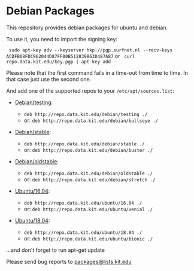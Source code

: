 # Debian Packages

This repository provides debian packages for ubuntu and debian.

To use it, you need to import the signing key:

` sudo apt-key adv --keyserver hkp://pgp.surfnet.nl --recv-keys ACDFB08FDC962044D87FF00B512839863D487A87`
or
` curl repo.data.kit.edu/key.pgp | apt-key add -`

Please note that the first command fails in a time-out from time to time.
In that case just use the second one.

And add one of the supported repos to your `/etc/apt/sources.list`:

- [Debian/testing](/debian/testing):
    - `deb http://repo.data.kit.edu/debian/testing ./`
    - or: `deb http://repo.data.kit.edu/debian/bullseye ./`

- [Debian/stable](/debian/stable): 
    - `deb http://repo.data.kit.edu/debian/stable ./`
    - or: `deb http://repo.data.kit.edu/debian/buster ./`
- [Debian/oldstable](/debian/oldstable): 
    - `deb http://repo.data.kit.edu/debian/oldstable ./`
    - or: `deb http://repo.data.kit.edu/debian/stretch ./`

- [Ubuntu/16.04](/ubuntu/16.04): 
    - `deb http://repo.data.kit.edu/ubuntu/16.04 ./`
    - or: `deb http://repo.data.kit.edu/ubuntu/xenial ./`
- [Ubuntu/18.04](/ubuntu/18.04): 
    - `deb http://repo.data.kit.edu/ubuntu/18.04 ./`
    - or: `deb http://repo.data.kit.edu/ubuntu/bionic ./`

...and don't forget to run apt-get update


Please send bug reports to packages@lists.kit.edu

